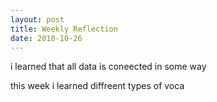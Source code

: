 ```yaml
---
layout: post
title: Weekly Reflection
date: 2018-10-26
---
```


i learned that all data is coneected in some way 

this week i learned diffreent types of voca
